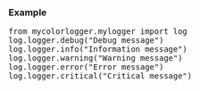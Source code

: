 ###  Example  
<pre>
from mycolorlogger.mylogger import log
log.logger.debug("Debug message")
log.logger.info("Information message")
log.logger.warning("Warning message")
log.logger.error("Error message")
log.logger.critical("Critical message")
</pre>